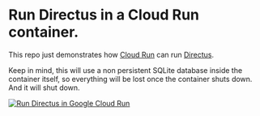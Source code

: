 # Run Directus in a Cloud Run container.

This repo just demonstrates how [Cloud Run](https://cloud.google.com/run) can run [Directus](https://directus.io/).

Keep in mind, this will use a non persistent SQLite database inside the container itself, so everything will be lost once the container shuts down. And it will shut down.

[![Run Directus in Google Cloud Run](https://deploy.cloud.run/button.svg)](https://deploy.cloud.run/)

